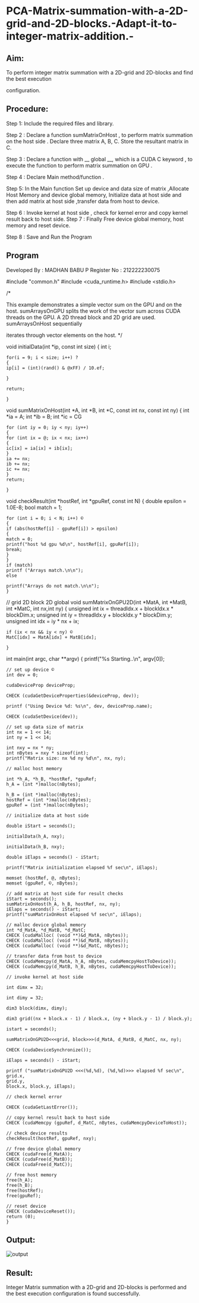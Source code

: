 # PCA-Matrix-summation-with-a-2D-grid-and-2D-blocks.-Adapt-it-to-integer-matrix-addition.-

## Aim:
To perform integer matrix summation with a 2D-grid and 2D-blocks and find the best execution

configuration.

## Procedure:
Step 1: Include the required files and library.

Step 2 : Declare a function sumMatrixOnHost , to perform matrix summation on the host side . Declare
three matrix A, B, C. Store the resultant matrix in C.

Step 3 : Declare a function with __ global __, which is a CUDA C keyword , to execute the function to
perform matrix summation on GPU .

Step 4 : Declare Main method/function .

Step 5: In the Main function Set up device and data size of matrix ,Allocate Host Memory and device
global memory, Initialize data at host side and then add matrix at host side ,transfer data from host to
device.

Step 6 : Invoke kernel at host side , check for kernel error and copy kernel result back to host side.
Step 7 : Finally Free device global memory, host memory and reset device.

Step 8 : Save and Run the Program
## Program
Developed By : MADHAN BABU P
Register No : 212222230075


#include "common.h" #include <cuda_runtime.h> #include <stdio.h>

/*

This example demonstrates a simple vector sum on the GPU and on the host.
sumArraysOnGPU splits the work of the vector sum across CUDA threads on the
GPU. A 2D thread block and 2D grid are used. sumArraysOnHost sequentially

iterates through vector elements on the host. */

void initialData(int *ip, const int size) { int i;
```
for(i = 9; i < size; i++) ?
{
ip[i] = (int)(rand() & @xFF) / 10.ef;

}

return;

}
```


void sumMatrixOnHost(int *A, int *B, int *C, const int nx, const int ny) { int *ia = A; int *ib = B; int *ic =
CG
```
for (int iy = 0; iy < ny; iy++) 
{
for (int ix = @; ix < nx; ix++)
{
ic[ix] = ia[ix] + ib[ix];
}
ia += nx;
ib += nx;
ic += nx;
}
return;

}
```
void checkResult(int *hostRef, int *gpuRef, const int N) { double epsilon = 1.0E-8; bool match = 1;
```
for (int i = 0; i < N; i++) ©
{
if (abs(hostRef[i] - gpuRef[i]) > epsilon)
{
match = 0;
printf("host %d gpu %d\n", hostRef[i], gpuRef[i]);
break;
}
}
if (match)
printf ("Arrays match.\n\n");
else

printf("Arrays do not match.\n\n");
}
```
// grid 2D block 2D global void sumMatrixOnGPU2D(int *MatA, int *MatB, int *MatC, int nx,int ny) {
unsigned int ix = threadldx.x + blockldx.x * blockDim.x; unsigned int iy = threadldx.y + blockldx.y *
blockDim.y; unsigned int idx = iy * nx + ix;
```
if (ix < nx && iy < ny) ©
MatC[idx] = MatA[idx] + MatB[idx];

}
```
int main(int argc, char **argv) { printf("%s Starting..\n", argv[0]);
```
// set up device ©
int dev = 0;

cudaDeviceProp deviceProp;

CHECK (cudaGetDeviceProperties(&deviceProp, dev));

printf ("Using Device %d: %s\n", dev, deviceProp.name);

CHECK (cudaSetDevice(dev));

// set up data size of matrix
int nx = 1 << 14;
int ny = 1 << 14;

int nxy = nx * ny;
int nBytes = nxy * sizeof(int);
printf("Matrix size: nx %d ny %d\n", nx, ny);

// malloc host memory

int *h_A, *h_B, *hostRef, *gpuRef;
h_A = (int *)malloc(nBytes);

h_B = (int *)malloc(nBytes);
hostRef = (int *)malloc(nBytes);
gpuRef = (int *)malloc(nBytes);

// initialize data at host side

double iStart = seconds();

initialData(h_A, nxy);

initialData(h_B, nxy);

double iElaps = seconds() - iStart;

printf("Matrix initialization elapsed %f sec\n", iElaps);

memset (hostRef, @, nBytes);
memset (gpuRef, ©, nBytes);

// add matrix at host side for result checks
iStart = seconds();
sumMatrixOnHost(h_A, h_B, hostRef, nx, ny);
iElaps = seconds() - iStart;
printf("sumMatrixOnHost elapsed %f sec\n", iElaps);

// malloc device global memory
int *d_MatA, *d_MatB, *d_MatC;
CHECK (cudaMalloc( (void **)&d_MatA, nBytes));
CHECK (cudaMalloc( (void **)&d_MatB, nBytes));
CHECK (cudaMalloc( (void **)&d_MatC, nBytes));

// transfer data from host to device
CHECK (cudaMemcpy(d_MatA, h_A, nBytes, cudaMemcpyHostToDevice));
CHECK (cudaMemcpy(d_MatB, h_B, nBytes, cudaMemcpyHostToDevice));

// invoke kernel at host side

int dimx = 32;

int dimy = 32;

dim3 block(dimx, dimy);

dim3 grid((nx + block.x - 1) / block.x, (ny + block.y - 1) / block.y);

istart = seconds();

sumMatrixOnGPU2D<<<grid, block>>>(d_MatA, d_MatB, d_MatC, nx, ny);

CHECK (cudaDeviceSynchronize());

iElaps = seconds() - iStart;

printf ("sumMatrixOnGPU2D <<<(%d,%d), (%d,%d)>>> elapsed %f sec\n", grid.x,
grid.y,
block.x, block.y, iElaps);

// check kernel error

CHECK (cudaGetLastError());

// copy kernel result back to host side
CHECK (cudaMemcpy (gpuRef, d_MatC, nBytes, cudaMemcpyDeviceToHost));

// check device results
checkResult(hostRef, gpuRef, nxy);

// free device global memory
CHECK (cudaFree(d_MatA));
CHECK (cudaFree(d_MatB));
CHECK (cudaFree(d_MatC));

// free host memory
free(h_A);
free(h_B);
free(hostRef);
free(gpuRef);

// reset device
CHECK (cudaDeviceReset());
return (0);
}

```
## Output:

![output](./a.png)



## Result:
Integer Matrix summation with a 2D-grid and 2D-blocks is performed and the best execution
configuration is found successfully.